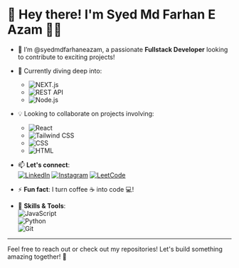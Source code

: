 # 👋 Hey there! I'm **Syed Md Farhan E Azam** 🧑‍💻

- 🚀 I’m @syedmdfarhaneazam, a passionate **Fullstack Developer** looking to contribute to exciting projects!
- 🌱 Currently diving deep into:  
  - ![NEXT.js](https://img.shields.io/badge/NEXT.js-000000?style=for-the-badge&logo=next.js&logoColor=white)  
  - ![REST API](https://img.shields.io/badge/REST_API-FF6F00?style=for-the-badge&logo=fastapi&logoColor=white)  
  - ![Node.js](https://img.shields.io/badge/Node.js-339933?style=for-the-badge&logo=node.js&logoColor=white)  
- 💡 Looking to collaborate on projects involving:  
  - ![React](https://img.shields.io/badge/React-61DAFB?style=for-the-badge&logo=react&logoColor=black)  
  - ![Tailwind CSS](https://img.shields.io/badge/Tailwind_CSS-38B2AC?style=for-the-badge&logo=tailwind-css&logoColor=white)  
  - ![CSS](https://img.shields.io/badge/CSS-1572B6?style=for-the-badge&logo=css3&logoColor=white)  
  - ![HTML](https://img.shields.io/badge/HTML-E34F26?style=for-the-badge&logo=html5&logoColor=white)

- 📫 **Let's connect**:  
  [![LinkedIn](https://img.shields.io/badge/LinkedIn-0A66C2?style=for-the-badge&logo=linkedin&logoColor=white)](https://www.linkedin.com/in/syed-md-farhan-e-azam-b21043279/)
[![Instagram](https://img.shields.io/badge/Instagram-E4405F?style=for-the-badge&logo=instagram&logoColor=white)](https://www.instagram.com/syed_md_farhan_e_azam?igsh=MWZsb2hqN2JobzE2aw==)
[![LeetCode](https://img.shields.io/badge/LeetCode-FFA116?style=for-the-badge&logo=leetcode&logoColor=white)](https://leetcode.com/u/SYED_MD_FARHAN_E_AZAM/)

- ⚡ **Fun fact**: I turn coffee ☕ into code 💻!

- 🎨 **Skills & Tools**:  
  ![JavaScript](https://img.shields.io/badge/JavaScript-F7DF1E?style=for-the-badge&logo=javascript&logoColor=black)  
  ![Python](https://img.shields.io/badge/Python-3776AB?style=for-the-badge&logo=python&logoColor=white)  
  ![Git](https://img.shields.io/badge/Git-F05032?style=for-the-badge&logo=git&logoColor=white)

---

Feel free to reach out or check out my repositories! Let's build something amazing together! 🚀
